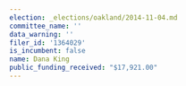 ```yaml
---
election: _elections/oakland/2014-11-04.md
committee_name: ''
data_warning: ''
filer_id: '1364029'
is_incumbent: false
name: Dana King
public_funding_received: "$17,921.00"
---
```

